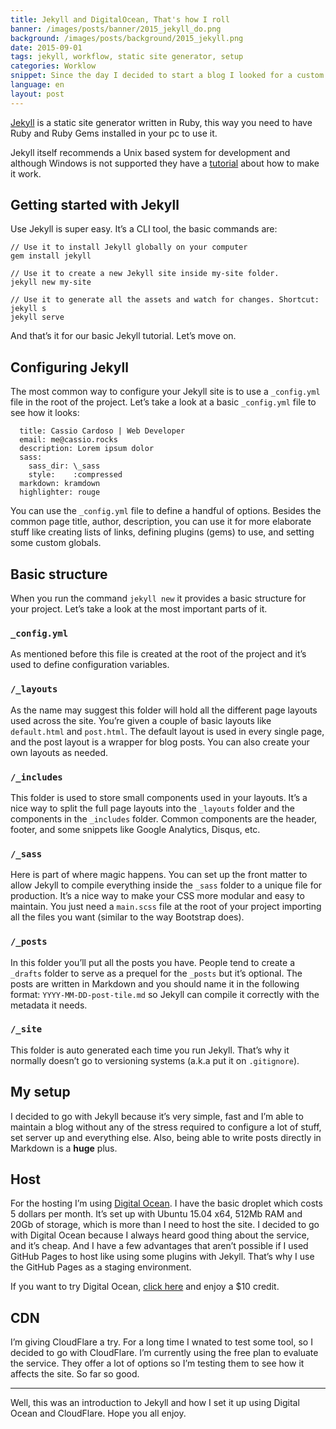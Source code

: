 ```yaml
---
title: Jekyll and DigitalOcean, That's how I roll
banner: /images/posts/banner/2015_jekyll_do.png
background: /images/posts/background/2015_jekyll.png
date: 2015-09-01
tags: jekyll, workflow, static site generator, setup
categories: Worklow
snippet: Since the day I decided to start a blog I looked for a custom setup that allowed me to write posts in Markdown and host them in a easy way, today I'll share how I'm doing it.
language: en
layout: post
---
```


[Jekyll](http://jekyllrb.com/) is a static site generator written in Ruby, this way you need to have Ruby and Ruby Gems installed in your pc to use it.

Jekyll itself recommends a Unix based system for development and although Windows is not supported they have a [tutorial](http://jekyllrb.com/docs/windows/#installation) about how to make it work.

## Getting started with Jekyll

Use Jekyll is super easy. It’s a CLI tool, the basic commands are:

    // Use it to install Jekyll globally on your computer
    gem install jekyll

    // Use it to create a new Jekyll site inside my-site folder.
    jekyll new my-site

    // Use it to generate all the assets and watch for changes. Shortcut: jekyll s
    jekyll serve

And that’s it for our basic Jekyll tutorial. Let’s move on.

## Configuring Jekyll

The most common way to configure your Jekyll site is to use a `_config.yml` file in the root of the project. Let’s take a look at a basic `_config.yml` file to see how it looks:

      title: Cassio Cardoso | Web Developer
      email: me@cassio.rocks
      description: Lorem ipsum dolor
      sass:
        sass_dir: \_sass
        style:    :compressed
      markdown: kramdown
      highlighter: rouge

You can use the `_config.yml` file to define a handful of options. Besides the common page title, author, description, you can use it for more elaborate stuff like creating lists of links, defining plugins (gems) to use, and setting some custom globals.

## Basic structure

When you run the command `jekyll new` it provides a basic structure for your project. Let’s take a look at the most important parts of it.

### `_config.yml`

As mentioned before this file is created at the root of the project and it’s used to define configuration variables.

### `/_layouts`

As the name may suggest this folder will hold all the different page layouts used across the site. You’re given a couple of basic layouts like `default.html` and `post.html`. The default layout is used in every single page, and the post layout is a wrapper for blog posts. You can also create your own layouts as needed.

### `/_includes`

This folder is used to store small components used in your layouts. It’s a nice way to split the full page layouts into the `_layouts` folder and the components in the `_includes` folder. Common components are the header, footer, and some snippets like Google Analytics, Disqus, etc.

### `/_sass`

Here is part of where magic happens. You can set up the front matter to allow Jekyll to compile everything inside the `_sass` folder to a unique file for production. It’s a nice way to make your CSS more modular and easy to maintain. You just need a `main.scss` file at the root of your project importing all the files you want (similar to the way Bootstrap does).

### `/_posts`

In this folder you’ll put all the posts you have. People tend to create a `_drafts` folder to serve as a prequel for the `_posts` but it’s optional. The posts are written in Markdown and you should name it in the following format: `YYYY-MM-DD-post-tile.md` so Jekyll can compile it correctly with the metadata it needs.

### `/_site`

This folder is auto generated each time you run Jekyll. That’s why it normally doesn’t go to versioning systems (a.k.a put it on `.gitignore`).

## My setup

I decided to go with Jekyll because it’s very simple, fast and I’m able to maintain a blog without any of the stress required to configure a lot of stuff, set server up and everything else. Also, being able to write posts directly in Markdown is a **huge** plus.

## Host

For the hosting I’m using [Digital Ocean](https://www.digitalocean.com/?refcode=c35ca77dc0bb). I have the basic droplet which costs 5 dollars per month. It’s set up with Ubuntu 15.04 x64, 512Mb RAM and 20Gb of storage, which is more than I need to host the site. I decided to go with Digital Ocean because I always heard good thing about the service, and it’s cheap. And I have a few advantages that aren’t possible if I used GitHub Pages to host like using some plugins with Jekyll. That’s why I use the GitHub Pages as a staging environment.

If you want to try Digital Ocean, [click here](https://www.digitalocean.com/?refcode=c35ca77dc0bb) and enjoy a $10 credit.

## CDN

I’m giving CloudFlare a try. For a long time I wnated to test some tool, so I decided to go with CloudFlare. I’m currently using the free plan to evaluate the service. They offer a lot of options so I’m testing them to see how it affects the site. So far so good.

---

Well, this was an introduction to Jekyll and how I set it up using Digital Ocean and CloudFlare. Hope you all enjoy.
